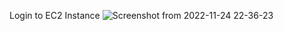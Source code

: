 Login to EC2 Instance
![Screenshot from 2022-11-24 22-36-23](https://user-images.githubusercontent.com/84657461/203866381-68e30c17-86cc-4c3c-85e9-6e408ed606fd.png)
